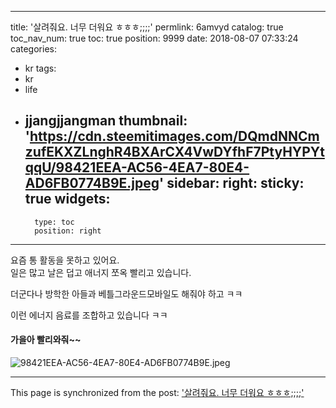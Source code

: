 
---
title: '살려줘요. 너무 더워요 ㅎㅎㅎ;;;;'
permlink: 6amvyd
catalog: true
toc_nav_num: true
toc: true
position: 9999
date: 2018-08-07 07:33:24
categories:
- kr
tags:
- kr
- life
- jjangjjangman
thumbnail: 'https://cdn.steemitimages.com/DQmdNNCmzufEKXZLnghR4BXArCX4VwDYfhF7PtyHYPYtqqU/98421EEA-AC56-4EA7-80E4-AD6FB0774B9E.jpeg'
sidebar:
    right:
        sticky: true
widgets:
    -
        type: toc
        position: right
---


요즘 통 활동을 못하고 있어요.  
일은 많고
날은 덥고
애너지 쪼옥 빨리고 있습니다.  

더군다나 방학한 아들과 베틀그라운드모바일도 
해줘야 하고 ㅋㅋ 

이런 에너지 음료를 조합하고 있습니다 ㅋㅋ
#### 가을아 빨리와줘~~

![98421EEA-AC56-4EA7-80E4-AD6FB0774B9E.jpeg](https://cdn.steemitimages.com/DQmdNNCmzufEKXZLnghR4BXArCX4VwDYfhF7PtyHYPYtqqU/98421EEA-AC56-4EA7-80E4-AD6FB0774B9E.jpeg)

- - -

This page is synchronized from the post: ['살려줘요. 너무 더워요 ㅎㅎㅎ;;;;'](https://steemit.com/@kingbit/6amvyd)
